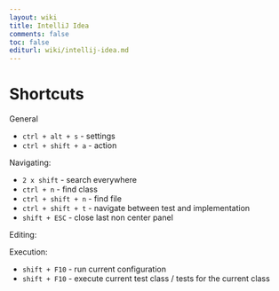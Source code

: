 ```yaml
---
layout: wiki
title: IntelliJ Idea
comments: false
toc: false
editurl: wiki/intellij-idea.md
---
```


# Shortcuts

General

* `ctrl + alt + s` - settings
* `ctrl + shift + a` - action

Navigating:

* `2 x shift` - search everywhere
* `ctrl + n` - find class
* `ctrl + shift + n` - find file
* `ctrl + shift + t` - navigate between test and implementation
* `shift + ESC` - close last non center panel

Editing:

Execution:

* `shift + F10` - run current configuration
* `shift + F10` - execute current test class / tests for the current class

